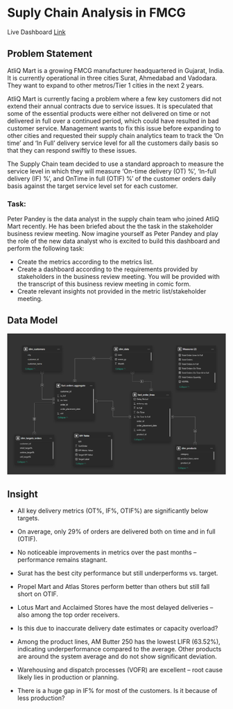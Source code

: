 # Suply Chain Analysis in FMCG

Live Dashboard [Link](https://app.powerbi.com/view?r=eyJrIjoiODUxZTZjYmUtYzZjMS00NjIyLWI2ZDktYzJkNmIyNWYwODMyIiwidCI6ImM4Mzc1Y2MyLTBjYzEtNGQ2OC04MTIwLTM1ODkxZmFkNjNkOCIsImMiOjEwfQ%3D%3D)

## Problem Statement  
AtliQ Mart is a growing FMCG manufacturer headquartered in Gujarat, India. It is currently operational in three cities Surat, Ahmedabad and Vadodara. They want to expand to other metros/Tier 1 cities in the next 2 years.

AtliQ Mart is currently facing a problem where a few key customers did not extend their annual contracts due to service issues. It is speculated that some of the essential products were either not delivered on time or not delivered in full over a continued period, which could have resulted in bad customer service. Management wants to fix this issue before expanding to other cities and requested their supply chain analytics team to track the ’On time’ and ‘In Full’ delivery service level for all the customers daily basis so that they can respond swiftly to these issues.

The Supply Chain team decided to use a standard approach to measure the service level in which they will measure ‘On-time delivery (OT) %’, ‘In-full delivery (IF) %’, and OnTime in full (OTIF) %’ of the customer orders daily basis against the target service level set for each customer.

### Task:  
Peter Pandey is the data analyst in the supply chain team who joined AtliQ Mart recently. He has been briefed about the the task in the stakeholder business review meeting. Now imagine yourself as Peter Pandey and play the role of the new data analyst who is excited to build this dashboard and perform the following task:

- Create the metrics according to the metrics list.
- Create a dashboard according to the requirements provided by stakeholders in the business review meeting. You will be provided with the transcript of this business review meeting in comic form.
- Create relevant insights not provided in the metric list/stakeholder meeting.

## Data Model  
![Data Model](data_modeling.png)


## Insight

- All key delivery metrics (OT%, IF%, OTIF%) are significantly below targets.

- On average, only 29% of orders are delivered both on time and in full (OTIF).

- No noticeable improvements in metrics over the past months – performance remains stagnant.

- Surat has the best city performance but still underperforms vs. target.

- Propel Mart and Atlas Stores perform better than others but still fall short on OTIF.

- Lotus Mart and Acclaimed Stores have the most delayed deliveries – also among the top order receivers.

- Is this due to inaccurate delivery date estimates or capacity overload?

- Among the product lines, AM Butter 250 has the lowest LIFR (63.52%), indicating underperformance compared to the average. Other products are around the system average and do not show significant deviation.

- Warehousing and dispatch processes (VOFR) are excellent – root cause likely lies in production or planning.

- There is a huge gap in IF% for most of the customers. Is it because of less production?
